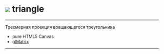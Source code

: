 # [![](http://kotya.tk/favicon.ico)](http://kotya.tk) triangle

---

Трехмерная проекция вращающегося треугольника

- pure HTML5 Canvas
- [glMatrix](https://github.com/toji/gl-matrix)

---
